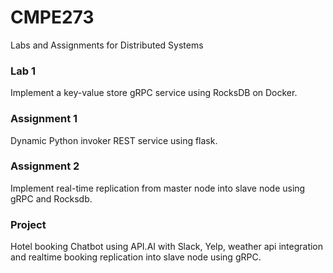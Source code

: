 # CMPE273
Labs and Assignments for Distributed Systems

### Lab 1
Implement a key-value store gRPC service using RocksDB on Docker.

### Assignment 1
Dynamic Python invoker REST service using flask.

### Assignment 2
Implement real-time replication from master node into slave node using gRPC and Rocksdb.

### Project
Hotel booking Chatbot using API.AI with Slack, Yelp, weather api integration and realtime booking replication into slave node using gRPC.
